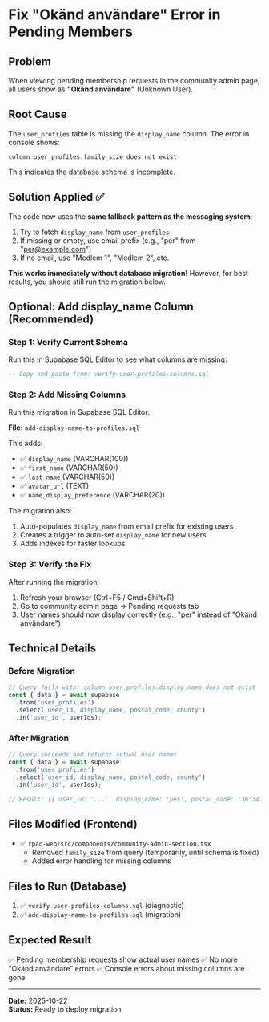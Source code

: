 # Fix "Okänd användare" Error in Pending Members

## Problem
When viewing pending membership requests in the community admin page, all users show as **"Okänd användare"** (Unknown User).

## Root Cause
The `user_profiles` table is missing the `display_name` column. The error in console shows:
```
column user_profiles.family_size does not exist
```

This indicates the database schema is incomplete.

## Solution Applied ✅

The code now uses the **same fallback pattern as the messaging system**:
1. Try to fetch `display_name` from `user_profiles`
2. If missing or empty, use email prefix (e.g., "per" from "per@example.com")
3. If no email, use "Medlem 1", "Medlem 2", etc.

**This works immediately without database migration!** However, for best results, you should still run the migration below.

## Optional: Add display_name Column (Recommended)

### Step 1: Verify Current Schema
Run this in Supabase SQL Editor to see what columns are missing:

```sql
-- Copy and paste from: verify-user-profiles-columns.sql
```

### Step 2: Add Missing Columns
Run this migration in Supabase SQL Editor:

**File:** `add-display-name-to-profiles.sql`

This adds:
- ✅ `display_name` (VARCHAR(100))
- ✅ `first_name` (VARCHAR(50))
- ✅ `last_name` (VARCHAR(50))
- ✅ `avatar_url` (TEXT)
- ✅ `name_display_preference` (VARCHAR(20))

The migration also:
1. Auto-populates `display_name` from email prefix for existing users
2. Creates a trigger to auto-set `display_name` for new users
3. Adds indexes for faster lookups

### Step 3: Verify the Fix
After running the migration:

1. Refresh your browser (Ctrl+F5 / Cmd+Shift+R)
2. Go to community admin page → Pending requests tab
3. User names should now display correctly (e.g., "per" instead of "Okänd användare")

## Technical Details

### Before Migration
```typescript
// Query fails with: column user_profiles.display_name does not exist
const { data } = await supabase
  .from('user_profiles')
  .select('user_id, display_name, postal_code, county')
  .in('user_id', userIds);
```

### After Migration
```typescript
// Query succeeds and returns actual user names
const { data } = await supabase
  .from('user_profiles')
  .select('user_id, display_name, postal_code, county')
  .in('user_id', userIds);

// Result: [{ user_id: '...', display_name: 'per', postal_code: '36334', county: 'kronoberg' }]
```

## Files Modified (Frontend)
- ✅ `rpac-web/src/components/community-admin-section.tsx`
  - Removed `family_size` from query (temporarily, until schema is fixed)
  - Added error handling for missing columns

## Files to Run (Database)
1. ✅ `verify-user-profiles-columns.sql` (diagnostic)
2. ✅ `add-display-name-to-profiles.sql` (migration)

## Expected Result
✅ Pending membership requests show actual user names
✅ No more "Okänd användare" errors
✅ Console errors about missing columns are gone

---
**Date:** 2025-10-22  
**Status:** Ready to deploy migration

